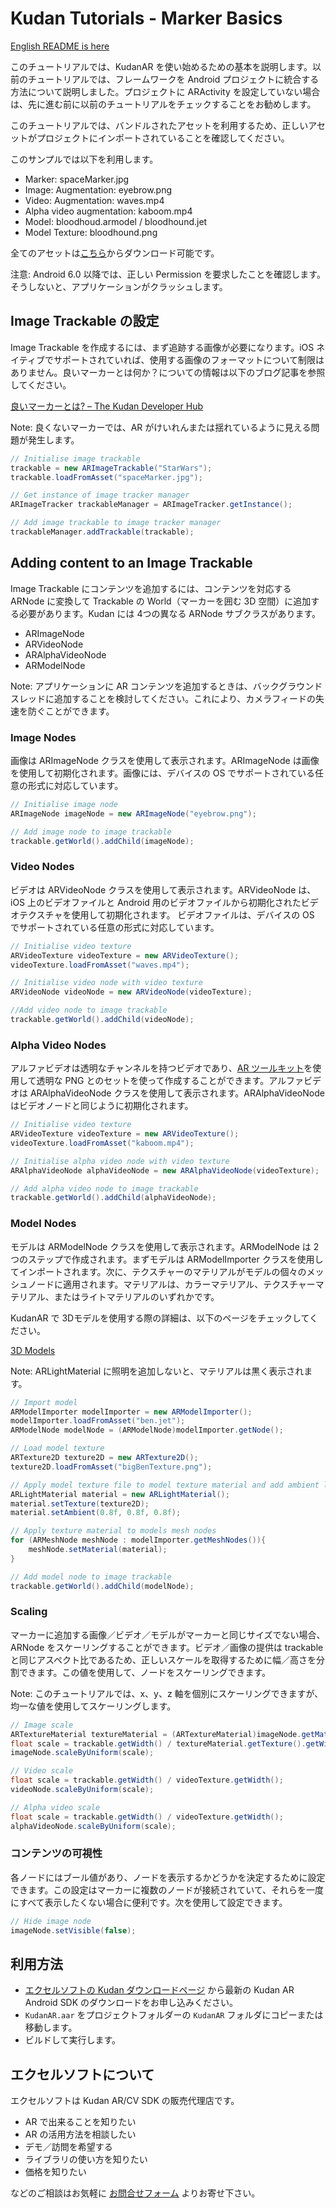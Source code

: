 # Kudan Tutorials - Marker Basics

[English README is here](./README_en.md)

このチュートリアルでは、KudanAR を使い始めるための基本を説明します。以前のチュートリアルでは、フレームワークを Android プロジェクトに統合する方法について説明しました。プロジェクトに ARActivity を設定していない場合は、先に進む前に以前のチュートリアルをチェックすることをお勧めします。

このチュートリアルでは、バンドルされたアセットを利用するため、正しいアセットがプロジェクトにインポートされていることを確認してください。

このサンプルでは以下を利用します。

* Marker: spaceMarker.jpg
* Image: Augmentation: eyebrow.png
* Video: Augmentation: waves.mp4
* Alpha video augmentation: kaboom.mp4
* Model: bloodhoud.armodel / bloodhound.jet
* Model Texture: bloodhound.png

全てのアセットは[こちら](https://jp.xlsoft.com/demo2/kudan/tutorials/assets.zip)からダウンロード可能です。

注意: Android 6.0 以降では、正しい Permission を要求したことを確認します。そうしないと、アプリケーションがクラッシュします。


## Image Trackable の設定

Image Trackable を作成するには、まず追跡する画像が必要になります。iOS ネイティブでサポートされていれば、使用する画像のフォーマットについて制限はありません。良いマーカーとは何か？についての情報は以下のブログ記事を参照してください。

[良いマーカーとは? – The Kudan Developer Hub](https://www.xlsoft.com/doc/kudan/ja/what-makes-a-good-marker_jp/)

Note: 良くないマーカーでは、AR がけいれんまたは揺れているように見える問題が発生します。

```java
// Initialise image trackable
trackable = new ARImageTrackable("StarWars");
trackable.loadFromAsset("spaceMarker.jpg");

// Get instance of image tracker manager
ARImageTracker trackableManager = ARImageTracker.getInstance();

// Add image trackable to image tracker manager
trackableManager.addTrackable(trackable);
```

## Adding content to an Image Trackable

Image Trackable にコンテンツを追加するには、コンテンツを対応する ARNode に変換して Trackable の World（マーカーを囲む 3D 空間）に追加する必要があります。Kudan には 4つの異なる ARNode サブクラスがあります。

* ARImageNode
* ARVideoNode
* ARAlphaVideoNode
* ARModelNode

Note: アプリケーションに AR コンテンツを追加するときは、バックグラウンドスレッドに追加することを検討してください。これにより、カメラフィードの失速を防ぐことができます。

### Image Nodes

画像は ARImageNode クラスを使用して表示されます。ARImageNode は画像を使用して初期化されます。画像には、デバイスの OS でサポートされている任意の形式に対応しています。


```java
// Initialise image node
ARImageNode imageNode = new ARImageNode("eyebrow.png");

// Add image node to image trackable
trackable.getWorld().addChild(imageNode);
```

### Video Nodes

ビデオは ARVideoNode クラスを使用して表示されます。ARVideoNode は、iOS 上のビデオファイルと Android 用のビデオファイルから初期化されたビデオテクスチャを使用して初期化されます。 ビデオファイルは、デバイスの OS でサポートされている任意の形式に対応しています。

```java
// Initialise video texture
ARVideoTexture videoTexture = new ARVideoTexture();
videoTexture.loadFromAsset("waves.mp4");

// Initialise video node with video texture
ARVideoNode videoNode = new ARVideoNode(videoTexture);

//Add video node to image trackable
trackable.getWorld().addChild(videoNode);
```

### Alpha Video Nodes

アルファビデオは透明なチャンネルを持つビデオであり、[AR ツールキット](https://www.xlsoft.com/jp/products/kudan/download.html)を使用して透明な PNG とのセットを使って作成することができます。アルファビデオは ARAlphaVideoNode クラスを使用して表示されます。ARAlphaVideoNode はビデオノードと同じように初期化されます。

```java
// Initialise video texture
ARVideoTexture videoTexture = new ARVideoTexture();
videoTexture.loadFromAsset("kaboom.mp4");

// Initialise alpha video node with video texture
ARAlphaVideoNode alphaVideoNode = new ARAlphaVideoNode(videoTexture);

// Add alpha video node to image trackable
trackable.getWorld().addChild(alphaVideoNode);
```

### Model Nodes

モデルは ARModelNode クラスを使用して表示されます。ARModelNode は 2つのステップで作成されます。まずモデルは ARModelImporter クラスを使用してインポートされます。次に、テクスチャーのマテリアルがモデルの個々のメッシュノードに適用されます。マテリアルは、カラーマテリアル、テクスチャーマテリアル、またはライトマテリアルのいずれかです。

KudanAR で 3Dモデルを使用する際の詳細は、以下のページをチェックしてください。

[3D Models](https://www.xlsoft.com/doc/kudan/3d-models/)

Note: ARLightMaterial に照明を追加しないと、マテリアルは黒く表示されます。

```java
// Import model
ARModelImporter modelImporter = new ARModelImporter();
modelImporter.loadFromAsset("ben.jet");
ARModelNode modelNode = (ARModelNode)modelImporter.getNode();

// Load model texture
ARTexture2D texture2D = new ARTexture2D();
texture2D.loadFromAsset("bigBenTexture.png");

// Apply model texture file to model texture material and add ambient lighting
ARLightMaterial material = new ARLightMaterial();
material.setTexture(texture2D);
material.setAmbient(0.8f, 0.8f, 0.8f);

// Apply texture material to models mesh nodes
for (ARMeshNode meshNode : modelImporter.getMeshNodes()){
    meshNode.setMaterial(material);
}

// Add model node to image trackable
trackable.getWorld().addChild(modelNode);
```

### Scaling

マーカーに追加する画像／ビデオ／モデルがマーカーと同じサイズでない場合、ARNode をスケーリングすることができます。ビデオ／画像の提供は trackable と同じアスペクト比であるため、正しいスケールを取得するために幅／高さを分割できます。この値を使用して、ノードをスケーリングできます。

Note: このチュートリアルでは、x、y、z 軸を個別にスケーリングできますが、均一な値を使用してスケーリングします。

```java
// Image scale
ARTextureMaterial textureMaterial = (ARTextureMaterial)imageNode.getMaterial();
float scale = trackable.getWidth() / textureMaterial.getTexture().getWidth();
imageNode.scaleByUniform(scale);

// Video scale
float scale = trackable.getWidth() / videoTexture.getWidth();
videoNode.scaleByUniform(scale);

// Alpha video scale
float scale = trackable.getWidth() / videoTexture.getWidth();
alphaVideoNode.scaleByUniform(scale);
```

### コンテンツの可視性

各ノードにはブール値があり、ノードを表示するかどうかを決定するために設定できます。この設定はマーカーに複数のノードが接続されていて、それらを一度にすべて表示したくない場合に便利です。次を使用して設定できます。

```java
// Hide image node
imageNode.setVisible(false);
```

## 利用方法

- [エクセルソフトの Kudan ダウンロードページ](https://www.xlsoft.com/jp/products/kudan/download.html?utm_source=external&utm_medium=github&utm_campaign=xlsoft_Marker-Basics-Android) から最新の Kudan AR Android SDK のダウンロードをお申し込みください。
- `KudanAR.aar` をプロジェクトフォルダーの `KudanAR` フォルダにコピーまたは移動します。
- ビルドして実行します。

## エクセルソフトについて

エクセルソフトは Kudan AR/CV SDK の販売代理店です。

- AR で出来ることを知りたい
- AR の活用方法を相談したい
- デモ／訪問を希望する
- ライブラリの使い方を知りたい
- 価格を知りたい

などのご相談はお気軽に [お問合せフォーム](https://www.xlsoft.com/jp/services/xlsoft_form.html?option2=Kudan&utm_source=external&utm_medium=github&utm_campaign=xlsoft_Marker-Basics-Android) よりお寄せ下さい。
